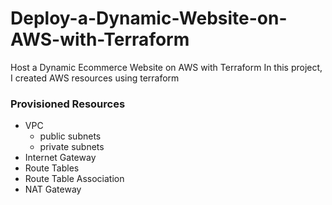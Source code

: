 # Deploy-a-Dynamic-Website-on-AWS-with-Terraform

Host a Dynamic Ecommerce Website on AWS with Terraform
In this project, I created AWS resources using terraform

### Provisioned Resources

- VPC
  - public subnets
  - private subnets
- Internet Gateway
- Route Tables
- Route Table Association
- NAT Gateway
